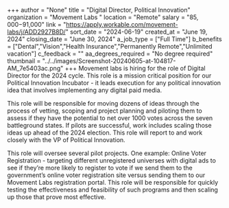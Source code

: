 +++
author = "None"
title = "Digital Director, Political Innovation"
organization = "Movement Labs "
location = "Remote"
salary = "$85,000-$91,000"
link = "https://apply.workable.com/movement-labs/j/ADD2927B8D/"
sort_date = "2024-06-19"
created_at = "June 19, 2024"
closing_date = "June 30, 2024"
a_job_type = ["Full Time"]
b_benefits = ["Dental","Vision","Health Insurance","Permanently Remote","Unlimited vacation"]
c_feedback = ""
aa_degrees_required = "No degree required"
thumbnail = "../../images/Screenshot-20240605-at-104817-AM_7e5403ac.png"
+++
Movement labs is hiring for the role of Digital Director for the 2024 cycle. This role is a mission critical position for our Political Innovation Incubator - it leads execution for any political innovation idea that involves implementing any digital paid media.

This role will be responsible for moving dozens of ideas through the process of vetting, scoping and project planning and piloting them to assess if they have the potential to net over 1000 votes across the seven battleground states. If pilots are successful, work includes scaling those ideas up ahead of the 2024 election. This role will report to and work closely with the VP of Political Innovation.

This role will oversee several pilot projects. One example: Online Voter Registration - targeting different unregistered universes with digital ads to see if they’re more likely to register to vote if we send them to the government’s online voter registration  site versus sending them to our Movement Labs registration portal. This role will be responsible for quickly testing the effectiveness and feasibility of such programs and then scaling up those that prove most effective.